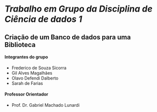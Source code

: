 # **_Trabalho em Grupo da Disciplina de Ciência de dados 1_**
## Criação de um Banco de dados para uma Biblioteca
#### Integrantes do grupo 
- Frederico de Souza Sicorra
- Gil Alves Magalhães
- Olavo Defendi Dalberto 
- Sarah de Farias
#### Professor Orientador
- Prof. Dr. Gabriel Machado Lunardi
